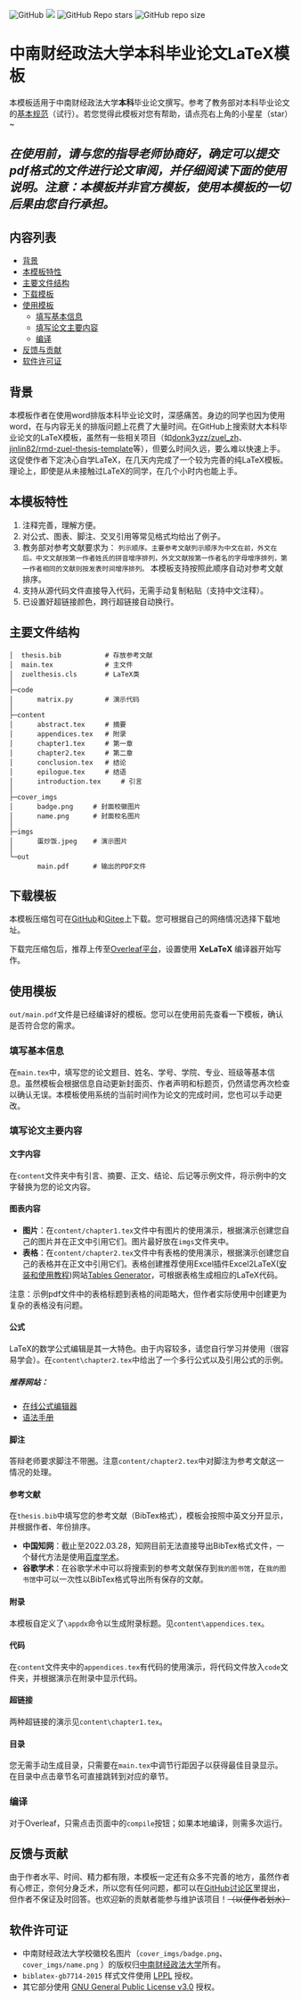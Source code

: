 ![GitHub](https://img.shields.io/github/license/ToryDeng/ZUEL-Thesis)
![](https://img.shields.io/badge/Language-TeX-blue)
![GitHub Repo stars](https://img.shields.io/github/stars/ToryDeng/ZUEL-Thesis)
![GitHub repo size](https://img.shields.io/github/repo-size/ToryDeng/ZUEL-Thesis)
# 中南财经政法大学本科毕业论文LaTeX模板
本模板适用于中南财经政法大学**本科**毕业论文撰写。参考了教务部对本科毕业论文的[基本规范](http://jwc.zuel.edu.cn/2021/0303/c10880a264631/page.htm)（试行）。若您觉得此模板对您有帮助，请点亮右上角的小星星（star）~

***在使用前，请与您的指导老师协商好，确定可以提交pdf格式的文件进行论文审阅，并仔细阅读下面的使用说明。注意：本模板并非官方模板，使用本模板的一切后果由您自行承担。***
-----------
## 内容列表
- [背景](#背景)
- [本模板特性](#本模板特性)
- [主要文件结构](#主要文件结构)
- [下载模板](#下载模板)
- [使用模板](#使用模板)
  - [填写基本信息](#填写基本信息)
  - [填写论文主要内容](#填写论文主要内容)
  - [编译](#编译)
- [反馈与贡献](#反馈与贡献)
- [软件许可证](#软件许可证)
## 背景
本模板作者在使用word排版本科毕业论文时，深感痛苦。身边的同学也因为使用word，在与内容无关的排版问题上花费了大量时间。在GitHub上搜索财大本科毕业论文的LaTeX模板，虽然有一些相关项目（如[donk3yzz/zuel_zh](https://github.com/donk3yzz/zuel_zh)、[jinlin82/rmd-zuel-thesis-template](https://github.com/jinlin82/rmd-zuel-thesis-template)等），但要么时间久远，要么难以快速上手。这促使作者下定决心自学LaTeX，在几天内完成了一个较为完善的纯LaTeX模板。理论上，即使是从未接触过LaTeX的同学，在几个小时内也能上手。
## 本模板特性
1. 注释完善，理解方便。
2. 对公式、图表、脚注、交叉引用等常见格式均给出了例子。
3. 教务部对参考文献要求为：
```列示顺序。主要参考文献列示顺序为中文在前，外文在后。中文文献按第一作者姓氏的拼音增序排列，外文文献按第一作者名的字母增序排列，第一作者相同的文献则按发表时间增序排列。```
  本模板支持按照此顺序自动对参考文献排序。
4. 支持从源代码文件直接导入代码，无需手动复制粘贴（支持中文注释）。
5. 已设置好超链接颜色，跨行超链接自动换行。
## 主要文件结构
```
│  thesis.bib           # 存放参考文献
│  main.tex             # 主文件
│  zuelthesis.cls       # LaTeX类
│          
├─code
│      matrix.py        # 演示代码
│      
├─content
│      abstract.tex     # 摘要
│      appendices.tex   # 附录
│      chapter1.tex     # 第一章
│      chapter2.tex     # 第二章
│      conclusion.tex   # 结论
│      epilogue.tex     # 结语
│      introduction.tex     # 引言
│      
├─cover_imgs
│      badge.png     # 封面校徽图片
│      name.png      # 封面校名图片
│      
├─imgs
│      蛋炒饭.jpeg    # 演示图片
│      
└─out
       main.pdf      # 输出的PDF文件
```
## 下载模板
本模板压缩包可在[GitHub](https://github.com/ToryDeng/ZUEL-Thesis)和[Gitee](https://gitee.com/ToryDeng/ZUEL-Thesis)上下载。您可根据自己的网络情况选择下载地址。

下载完压缩包后，推荐上传至[Overleaf平台](https://www.overleaf.com/project/)，设置使用 **XeLaTeX** 编译器开始写作。


## 使用模板
`out/main.pdf`文件是已经编译好的模板。您可以在使用前先查看一下模板，确认是否符合您的需求。
### 填写基本信息
在`main.tex`中，填写您的论文题目、姓名、学号、学院、专业、班级等基本信息。虽然模板会根据信息自动更新封面页、作者声明和标题页，仍然请您再次检查以确认无误。本模板使用系统的当前时间作为论文的完成时间，您也可以手动更改。
### 填写论文主要内容
#### 文字内容
在`content`文件夹中有引言、摘要、正文、结论、后记等示例文件，将示例中的文字替换为您的论文内容。
#### 图表内容
* **图片**：在`content/chapter1.tex`文件中有图片的使用演示，根据演示创建您自己的图片并在正文中引用它们。图片最好放在`imgs`文件夹中。
* **表格**：在`content/chapter2.tex`文件中有表格的使用演示，根据演示创建您自己的表格并在正文中引用它们。表格创建推荐使用Excel插件Excel2LaTeX([安装和使用教程](https://blog.csdn.net/qq_16763983/article/details/122912373))网站[Tables Generator](https://www.tablesgenerator.com/)，可根据表格生成相应的LaTeX代码。

注意：示例pdf文件中的表格标题到表格的间距略大，但作者实际使用中创建更为复杂的表格没有问题。
#### 公式
LaTeX的数学公式编辑是其一大特色。由于内容较多，请您自行学习并使用（很容易学会）。在`content\chapter2.tex`中给出了一个多行公式以及引用公式的示例。

##### 推荐网站：
* [在线公式编辑器](https://latexlive.com/)
* [语法手册](http://www.uinio.com/Math/LaTex/)
#### 脚注
答辩老师要求脚注不带圈。注意`content/chapter2.tex`中对脚注为参考文献这一情况的处理。
#### 参考文献
在`thesis.bib`中填写您的参考文献（BibTex格式），模板会按照中英文分开显示，并根据作者、年份排序。
* **中国知网**：截止至2022.03.28，知网目前无法直接导出BibTex格式文件，一个替代方法是使用[百度学术](https://xueshu.baidu.com/)。
* **谷歌学术**：在谷歌学术中可以将搜索到的参考文献保存到`我的图书馆`，在`我的图书馆`中可以一次性以BibTex格式导出所有保存的文献。
#### 附录
本模板自定义了`\appdx`命令以生成附录标题。见`content\appendices.tex`。
#### 代码
在`content`文件夹中的`appendices.tex`有代码的使用演示，将代码文件放入`code`文件夹，并根据演示在附录中显示代码。
#### 超链接
两种超链接的演示见`content\chapter1.tex`。
#### 目录
您无需手动生成目录，只需要在`main.tex`中调节行距因子以获得最佳目录显示。在目录中点击章节名可直接跳转到对应的章节。
### 编译
对于Overleaf，只需点击页面中的`compile`按钮；如果本地编译，则需多次运行。

## 反馈与贡献
由于作者水平、时间、精力都有限，本模板一定还有众多不完善的地方，虽然作者有心修正，奈何分身乏术，所以您有任何问题，都可以在[GitHub讨论区](https://github.com/ToryDeng/ZUEL-Thesis/discussions)里提出，但作者不保证及时回答。也欢迎新的贡献者能参与维护该项目！~~（以便作者划水）~~

## 软件许可证
* 中南财经政法大学校徽校名图片（`cover_imgs/badge.png`、`cover_imgs/name.png` ）的版权归[中南财经政法大学](http://www.zuel.edu.cn/)所有。
* `biblatex-gb7714-2015` 样式文件使用 [LPPL](https://www.latex-project.org/lppl.txt) 授权。
* 其它部分使用 [GNU General Public License v3.0](LICENSE) 授权。

